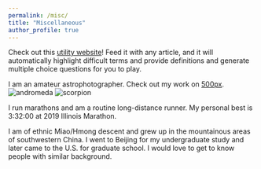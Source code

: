 ```yaml
---
permalink: /misc/
title: "Miscellaneous"
author_profile: true
---
```


Check out this [utility website](https://www.term-quiz.com/)! Feed it with any article, and it will automatically highlight difficult terms
and provide definitions and generate multiple choice questions for you to play.

I am an amateur astrophotographer. Check out my work on [500px](https://500px.com/p/yangyicge?view=photos).
![andromeda](/images/andromeda.jpg)
![scorpion](/images/scorpion.jpg)

I run marathons and am a routine long-distance runner. My personal best is 3:32:00 at 2019 Illinois Marathon.

I am of ethnic Miao/Hmong descent and grew up in the mountainous areas of southwestern China. I went to Beijing for my undergraduate study
and later came to the U.S. for graduate school. I would love to get to know people with similar background. 

